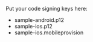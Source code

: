 Put your code signing keys here:

* sample-android.p12
* sample-ios.p12
* sample-ios.mobileprovision
